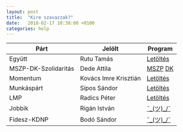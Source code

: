 ```yaml
---
layout: post
title:  "Kire szavazzak?"
date:   2018-02-17 10:38:00 +0100
categories: help
---
```


|Párt                 |Jelölt                |Program                      |
|---------------------|----------------------|-----------------------------|
|Együtt               |Rutu Tamás            |[Letöltés](https://program.egyuttpart.hu/assets/download/egyutt_program_2018.pdf) |
|MSZP-DK-Szolidaritás |Dede Attila           |[MSZP](http://mszp.hu/page/download?ct=doc&cid=218&dt=atch&did=478) [DK](http://www.dkp.hu/DK_valasztasi_programja.pdf)           |
|Momentum             |Kovács Imre Krisztián |[Letöltés](https://program.momentum.hu/static/pdfs/momentum-program-2018.pdf)            |
|Munkáspárt           |Sípos Sándor          |[Letöltés](https://munkaspart.hu/images/tartalom/szorolapok/2018_program/magyar_munkaspart_program.pdf)            |
|LMP                  |Radics Péter          |[Letöltés](http://lehetmas.hu/wp-content/uploads/2017/12/LMP_)            |
|Jobbik               |Rigán István          |[¯\_(ツ)_/¯](¯\_(ツ)_/¯)            |
|Fidesz-KDNP          |Bodó Sándor           |[¯\_(ツ)_/¯](¯\_(ツ)_/¯)            |

